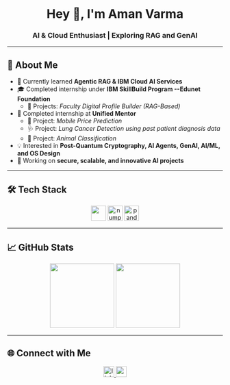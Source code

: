 <h1 align="center">Hey 👋, I'm Aman Varma</h1>
<h3 align="center">AI & Cloud Enthusiast | Exploring RAG and GenAI</h3>

---

## 🚀 About Me   
- 🌱 Currently learned **Agentic RAG & IBM Cloud AI Services**  
- 🎓 Completed internship under **IBM SkillBuild Program --Edunet Foundation**  
   - 📂 Projects: *Faculty Digital Profile Builder (RAG-Based)*  
- 💼 Completed internship at **Unified Mentor**  
   - 📱 Project: *Mobile Price Prediction*  
   - 🩺 Project: *Lung Cancer Detection using past patient diagnosis data*  
   - 🐾 Project: *Animal Classification*  
- 💡 Interested in **Post-Quantum Cryptography, AI Agents, GenAI, AI/ML, and OS Design**    
- 🔭 Working on **secure, scalable, and innovative AI projects**  


---

## 🛠️ Tech Stack  
<div align="center">
  <img src="https://skillicons.dev/icons?i=py,html,css,c,cpp,mysql,tensorflow,pytorch,sklearn&perline=14" height="35"/>
  <img src="https://cdn.jsdelivr.net/gh/devicons/devicon/icons/numpy/numpy-original.svg" height="35" alt="numpy logo"/>
  <img src="https://cdn.jsdelivr.net/gh/devicons/devicon/icons/pandas/pandas-original.svg" height="35" alt="pandas logo"/>
</div>

---

## 📈 GitHub Stats  
<div align="center">
  <img src="https://github-readme-stats.vercel.app/api?username=AmanVarma1&show_icons=true&theme=tokyonight" height="150"/>
  <img src="https://github-readme-streak-stats.herokuapp.com/?user=AmanVarma1&theme=tokyonight" height="150"/>
</div>

---

## 🌐 Connect with Me  
<div align="center">
  <a href="https://www.linkedin.com/in/aman-varma-b05864208/" target="_blank">
    <img src="https://img.shields.io/static/v1?message=LinkedIn&logo=linkedin&label=&color=0077B5&logoColor=white&labelColor=&style=for-the-badge" height="25" alt="linkedin logo"/>
  </a>
  <a href="amanvarma0486@gmail.com">
    <img src="https://img.shields.io/badge/Email-D14836?style=for-the-badge&logo=gmail&logoColor=white" height="25" alt="email logo"/>
  </a>
</div>

